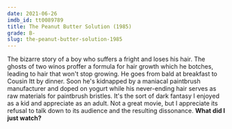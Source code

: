 ```yaml
---
date: 2021-06-26
imdb_id: tt0089789
title: The Peanut Butter Solution (1985)
grade: B-
slug: the-peanut-butter-solution-1985
---
```


The bizarre story of a boy who suffers a fright and loses his hair. The ghosts of two winos proffer a formula for hair growth which he botches, leading to hair that won't stop growing. He goes from bald at breakfast to Cousin Itt by dinner. Soon he's kidnapped by a maniacal paintbrush manufacturer and doped on yogurt while his never-ending hair serves as raw materials for paintbrush bristles. It's the sort of dark fantasy I enjoyed as a kid and appreciate as an adult. Not a great movie, but I appreciate its refusal to talk down to its audience and the resulting dissonance. **What did I just watch?**